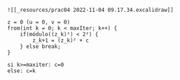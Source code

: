 	![[_resources/prac04 2022-11-04 09.17.34.excalidraw]]
```
z = 0 (u = 0, v = 0)
from(int k = 0; k < maxIter; k++) {
	if(módulo((z_k)²) < 2²) {
		z_k+1 = (z_k)² + c
	} else break;
}

si k>=maxiter: c=0
else: c=k
```